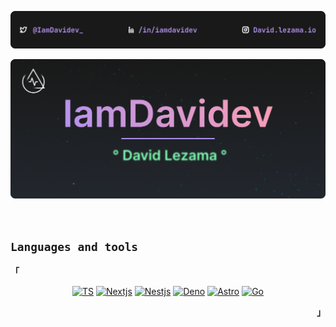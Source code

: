 <div align="center">
 <p>
   <img src="/static/top_readme.png" alt="Top readme" width="1080"/>
 </p>
</div>
<div align="center">
 <p>
   <img src="/static/Header.png" alt="header iamDavidev" width="1080"/>
 </p>
</div>

<br />

## ` Languages and tools `
<div align="center"> 
 <p align="left"><strong><samp>「</samp></strong></p>
 
 [![TS](https://img.shields.io/badge/TypeScript-007acc?style=for-the-badge&logo=typescript&logoColor=007acc&labelColor=191919)]()
 [![Nextjs](https://img.shields.io/badge/Nextjs-191919?style=for-the-badge&logo=next&logoColor=000&labelColor=191919)]()
 [![Nestjs](https://img.shields.io/badge/NestJs-ea2845?style=for-the-badge&logo=nestjs&logoColor=ea2845&labelColor=191919)]() 
 [![Deno](https://img.shields.io/badge/Deno-fff?style=for-the-badge&logo=deno&logoColor=fff&labelColor=191919)]()
 [![Astro](https://img.shields.io/badge/Astro-ff5d01?style=for-the-badge&logo=astro&logoColor=ff5d0100&labelColor=191919)]()
 [![Go](https://img.shields.io/badge/go-79d4fd?style=for-the-badge&logo=go&logoColor=79d4fd&labelColor=191919)]()
 
   <p align="right"><strong><samp>」</samp></strong></p>
</div>

